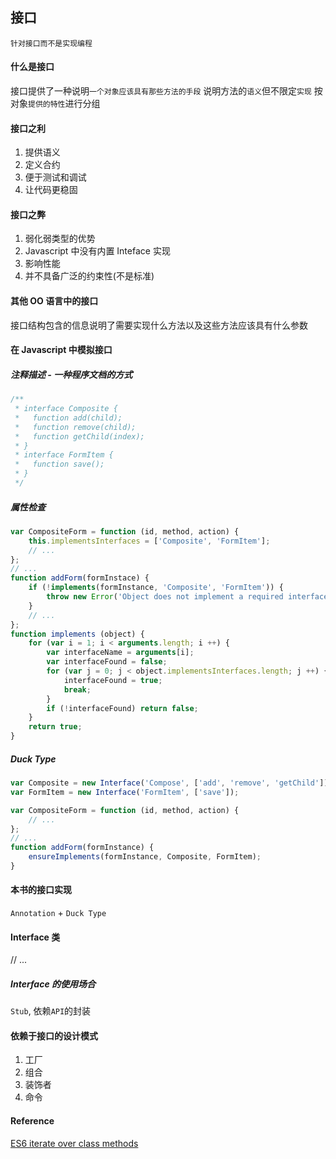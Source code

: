 ## 接口
`针对接口而不是实现编程`

#### 什么是接口
接口提供了一种说明`一个对象应该具有那些方法的手段`
说明方法的`语义`但不限定`实现`
按对象`提供的特性`进行分组
#### 接口之利
1. 提供语义
2. 定义合约
3. 便于测试和调试
4. 让代码更稳固
#### 接口之弊
1. 弱化弱类型的优势
2. Javascript 中没有内置 Inteface 实现
3. 影响性能
4. 并不具备广泛的约束性(不是标准)

#### 其他 OO 语言中的接口
接口结构包含的信息说明了需要实现什么方法以及这些方法应该具有什么参数

#### 在 Javascript 中模拟接口
##### 注释描述 - 一种程序文档的方式
```javascript
/**
 * interface Composite {
 *   function add(child);
 *   function remove(child);
 *   function getChild(index);
 * }
 * interface FormItem {
 *   function save();
 * }
 */
```
##### 属性检查
```javascript
var CompositeForm = function (id, method, action) {
    this.implementsInterfaces = ['Composite', 'FormItem'];
    // ...
};
// ...
function addForm(formInstace) {
    if (!implements(formInstance, 'Composite', 'FormItem')) {
        throw new Error('Object does not implement a required interface. ');
    }
    // ...
};
function implements (object) {
    for (var i = 1; i < arguments.length; i ++) {
        var interfaceName = arguments[i];
        var interfaceFound = false;
        for (var j = 0; j < object.implementsInterfaces.length; j ++) {
            interfaceFound = true;
            break;
        }
        if (!interfaceFound) return false;
    }
    return true;
}
```

##### Duck Type
```javascript
var Composite = new Interface('Compose', ['add', 'remove', 'getChild']);
var FormItem = new Interface('FormItem', ['save']);

var CompositeForm = function (id, method, action) {
    // ...
};
// ...
function addForm(formInstance) {
    ensureImplements(formInstance, Composite, FormItem);
}
```
#### 本书的接口实现
`Annotation` + `Duck Type`
#### Interface 类
// ...
##### Interface 的使用场合
`Stub`, 依赖`API`的封装
#### 依赖于接口的设计模式
1. 工厂
2. 组合
3. 装饰者
4. 命令

#### Reference
[ES6 iterate over class methods](https://stackoverflow.com/questions/30881632/es6-iterate-over-class-methods)
